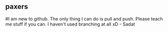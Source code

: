 ## paxers

#I am new to github. The only thing I can do is pull and push. Please teach me stuff if you can. I haven't used branching at all xD - Sadat
